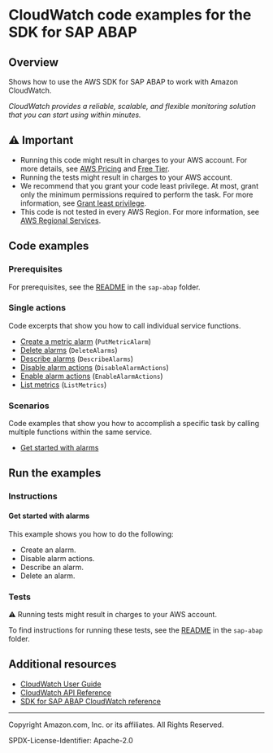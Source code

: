 # CloudWatch code examples for the SDK for SAP ABAP

## Overview

Shows how to use the AWS SDK for SAP ABAP to work with Amazon CloudWatch.

<!--custom.overview.start-->
<!--custom.overview.end-->

_CloudWatch provides a reliable, scalable, and flexible monitoring solution that you can start using within minutes._

## ⚠ Important

* Running this code might result in charges to your AWS account. For more details, see [AWS Pricing](https://aws.amazon.com/pricing/) and [Free Tier](https://aws.amazon.com/free/).
* Running the tests might result in charges to your AWS account.
* We recommend that you grant your code least privilege. At most, grant only the minimum permissions required to perform the task. For more information, see [Grant least privilege](https://docs.aws.amazon.com/IAM/latest/UserGuide/best-practices.html#grant-least-privilege).
* This code is not tested in every AWS Region. For more information, see [AWS Regional Services](https://aws.amazon.com/about-aws/global-infrastructure/regional-product-services).

<!--custom.important.start-->
<!--custom.important.end-->

## Code examples

### Prerequisites

For prerequisites, see the [README](../../README.md#Prerequisites) in the `sap-abap` folder.


<!--custom.prerequisites.start-->
<!--custom.prerequisites.end-->

### Single actions

Code excerpts that show you how to call individual service functions.

- [Create a metric alarm](zcl_aws1_cwt_actions.clas.abap#L179) (`PutMetricAlarm`)
- [Delete alarms](zcl_aws1_cwt_actions.clas.abap#L65) (`DeleteAlarms`)
- [Describe alarms](zcl_aws1_cwt_actions.clas.abap#L86) (`DescribeAlarms`)
- [Disable alarm actions](zcl_aws1_cwt_actions.clas.abap#L108) (`DisableAlarmActions`)
- [Enable alarm actions](zcl_aws1_cwt_actions.clas.abap#L132) (`EnableAlarmActions`)
- [List metrics](zcl_aws1_cwt_actions.clas.abap#L156) (`ListMetrics`)

### Scenarios

Code examples that show you how to accomplish a specific task by calling multiple
functions within the same service.

- [Get started with alarms](zcl_aws1_cwt_scenario.clas.abap)


<!--custom.examples.start-->
<!--custom.examples.end-->

## Run the examples

### Instructions


<!--custom.instructions.start-->
<!--custom.instructions.end-->



#### Get started with alarms

This example shows you how to do the following:

- Create an alarm.
- Disable alarm actions.
- Describe an alarm.
- Delete an alarm.

<!--custom.scenario_prereqs.cloudwatch_Scenario_GettingStarted.start-->
<!--custom.scenario_prereqs.cloudwatch_Scenario_GettingStarted.end-->


<!--custom.scenarios.cloudwatch_Scenario_GettingStarted.start-->
<!--custom.scenarios.cloudwatch_Scenario_GettingStarted.end-->

### Tests

⚠ Running tests might result in charges to your AWS account.


To find instructions for running these tests, see the [README](../../README.md#Tests)
in the `sap-abap` folder.



<!--custom.tests.start-->
<!--custom.tests.end-->

## Additional resources

- [CloudWatch User Guide](https://docs.aws.amazon.com/AmazonCloudWatch/latest/monitoring/WhatIsCloudWatch.html)
- [CloudWatch API Reference](https://docs.aws.amazon.com/AmazonCloudWatch/latest/APIReference/Welcome.html)
- [SDK for SAP ABAP CloudWatch reference](https://docs.aws.amazon.com/sdk-for-sap-abap/v1/api/latest/cwt/index.html)

<!--custom.resources.start-->
<!--custom.resources.end-->

---

Copyright Amazon.com, Inc. or its affiliates. All Rights Reserved.

SPDX-License-Identifier: Apache-2.0
